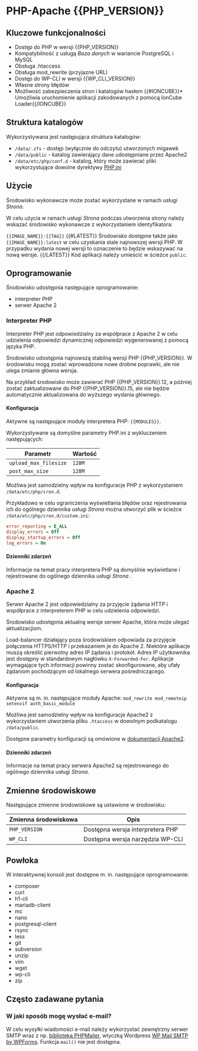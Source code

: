 # PHP-Apache {{PHP_VERSION}}

## Kluczowe funkcjonalności

* Dostęp do PHP w wersji {{PHP_VERSION}}
* Kompatybilność z usługą *Baza danych* w wariancie PostgreSQL i MySQL
* Obsługa .htaccess
* Obsługa mod_rewrite (przyjazne URL)
* Dostęp do WP-CLI w wersji {{WP_CLI_VERSION}}
* Własne strony błędów
* Możliwość zabezpieczenia stron i katalogów hasłem
{{#IONCUBE}}* Umożliwia uruchomienie aplikacji zakodowanych z pomocą IonCube Loader{{/IONCUBE}}

## Struktura katalogów

Wykorzystywana jest następująca struktura katalogów:

* ```/data/.zfs``` - dostęp (wyłącznie do odczytu) utworzonych migawek
* ```/data/public``` - katalog zawierający dane udostępniane przez Apache2
* ```/data/etc/php/conf.d``` - katalog, który może zawierać pliki wykorzystujące dowolne dyrektywy [PHP.ini](https://www.php.net/manual/en/ini.list.php)

## Użycie

Środowisko wykonawcze może zostać wykorzystane w ramach usługi *Strona*.

W celu użycia w ramach usługi *Strona* podczas utworzenia strony należy wskazać środowisko wykonawcze z wykorzystaniem identyfikatora:

```{{IMAGE_NAME}}:{{TAG}}```
{{#LATEST}}
Środowisko dostępne także jako ```{{IMAGE_NAME}}:latest``` w celu uzyskania stale najnowszej wersji PHP. W przypadku wydania nowej wersji to oznaczenie to będzie wskazywać na nową wersje.
{{/LATEST}}
Kod aplikacji należy umieścić w ścieżce ```public```.

## Oprogramowanie

Środowisko udostępnia następujące oprogramowanie:

- interpreter PHP
- serwer Apache 2

### Interpreter PHP

Interpreter PHP jest odpowiedzialny za współprace z Apache 2 w celu udzielenia odpowiedzi dynamicznej odpowiedzi wygenerowanej z pomocą języka PHP.

Środowisko udostępnia najnowszą stabilną wersji PHP {{PHP_VERSION}}. W środowisku mogą zostać wprowadzone nowe drobne poprawki, ale nie ulega zmianie główna wersja.

Na przykład środowisko może zawierać PHP {{PHP_VERSION}}.12, a później zostać zaktualizowane do PHP {{PHP_VERSION}}.15, ale nie będzie automatycznie aktualizowana do wyższego wydania głównego.

#### Konfiguracja

Aktywne są następujące moduły interpretera PHP: ```{{MODULES}}```.

Wykorzystywane są domyślne parametry PHP.ini z wykluczeniem następujących:

|         Parametr          |  Wartość   |
| ------------------------- | ---------- |
| ```upload_max_filesize``` | ```128M``` |
| ```post_max_size```       | ```128M``` |

Możliwa jest samodzielny wpływ na konfiguracje PHP z wykorzystaniem ```/data/etc/php/cron.d```.

Przykładowo w celu ograniczenia wyświetlania błędów oraz rejestrowania ich do ogólnego dziennika usługi *Strona* można utworzyć plik w ścieżce ```/data/etc/php/cron.d/custom.ini```:

```ini
error_reporting = E_ALL
display_errors = Off
display_startup_errors = Off
log_errors = On
```

#### Dzienniki zdarzeń

Informacje na temat pracy interpretera PHP są domyślnie wyświetlane i rejestrowane do ogólnego dziennika usługi *Strona* .

### Apache 2

Serwer Apache 2 jest odpowiedzialny za przyjęcie żądania HTTP i współprace z interpreterem PHP w celu udzielenia odpowiedzi.

Środowisko udostępnia aktualną wersje serwer Apache, która może ulegać aktualizacjiom.

Load-balancer działający poza środowiskiem odpowiada za przyjęcie połączenia HTTPS/HTTP i przekazaniem je do Apache 2. Niektóre aplikacje muszą określić pierwotny adres IP żądania i protokół. Adres IP użytkownika jest dostępny w standardowym nagłówku ```X-Forwarded-For```. Aplikacje wymagające tych informacji powinny zostać skonfigurowane, aby ufały żądaniom pochodzącym od lokalnego serwera pośredniczącego.

#### Konfiguracja

Aktywne są m. in. następujące moduły Apache: ```mod_rewrite mod_remoteip setenvif auth_basic_module```

Możliwa jest samodzielny wpływ na konfiguracje Apache2 z wykorzystaniem utworzenia pliku ```.htaccess``` w dowolnym podkatalogu ```/data/public```.

Dostępne parametry konfiguracji są omówione w [dokumentacji Apache2](http://httpd.apache.org/docs/current/).

#### Dzienniki zdarzeń

Informacje na temat pracy serwera Apache2 są rejestrowanego do ogólnego dziennika usługi *Strona*.

## Zmienne środowiskowe

Następujące zmienne środowiskowe są ustawione w środowisku:

| Zmienna środowiskowa  |                Opis                |
| --------------------- | ---------------------------------- |
| ```PHP_VERSION```     | Dostępna wersja interpretera PHP   |
| ```WP_CLI```          | Dostępna wersja narzędzia WP-CLI   |

## Powłoka

W interaktywnej konsoli jest dostępne m. in. następujące oprogramowanie:

* composer
* curl
* h1-cli
* mariadb-client
* mc
* nano
* postgresql-client
* rsync
* less
* git
* subversion
* unzip
* vim
* wget
* wp-cli
* zip

## Często zadawane pytania

### W jaki sposób mogę wysłać e-mail?

W celu wysyłki wiadomości e-mail należy wykorzystać zewnętrzny serwer SMTP wraz z np. [biblioteką PHPMailer](https://github.com/PHPMailer/PHPMailer), wtyczką Wordpress [WP Mail SMTP by WPForms](https://wordpress.org/plugins/wp-mail-smtp/). Funkcja ```mail()``` nie jest dostępna.
